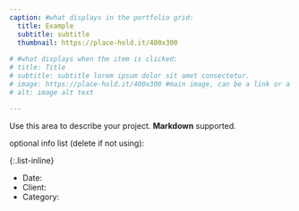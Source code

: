 ```yaml
---
caption: #what displays in the portfolio grid:
  title: Example
  subtitle: subtitle
  thumbnail: https://place-hold.it/400x300
  
# #what displays when the item is clicked:
# title: Title
# subtitle: subtitle lorem ipsum dolor sit amet consectetur.
# image: https://place-hold.it/400x300 #main image, can be a link or a file in assets/img/portfolio
# alt: image alt text

---
```

Use this area to describe your project. **Markdown** supported.

optional info list (delete if not using):

{:.list-inline} 
- Date: 
- Client: 
- Category: 

